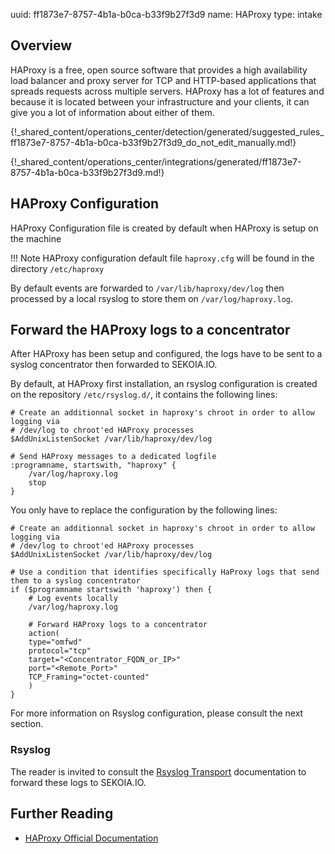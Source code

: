uuid: ff1873e7-8757-4b1a-b0ca-b33f9b27f3d9
name: HAProxy
type: intake

## Overview
HAProxy is a free, open source software that provides a high availability load balancer and proxy server for TCP and HTTP-based applications that spreads requests across multiple servers. HAProxy has a lot of features and because it is located between your infrastructure and your clients, it can give you a lot of information about either of them.

{!_shared_content/operations_center/detection/generated/suggested_rules_ff1873e7-8757-4b1a-b0ca-b33f9b27f3d9_do_not_edit_manually.md!}

{!_shared_content/operations_center/integrations/generated/ff1873e7-8757-4b1a-b0ca-b33f9b27f3d9.md!}

## HAProxy Configuration

HAProxy Configuration file is created by default when HAProxy is setup on the machine

!!! Note
    HAProxy configuration default file `haproxy.cfg` will be found in the directory `/etc/haproxy`

By default events are forwarded to `/var/lib/haproxy/dev/log` then processed by a local rsyslog to store them on `/var/log/haproxy.log`.

## Forward the HAProxy logs to a concentrator

After HAProxy has been setup and configured, the logs have to be sent to a syslog concentrator then forwarded to SEKOIA.IO.

By default, at HAProxy first installation, an rsyslog configuration is created on the repository `/etc/rsyslog.d/`, it contains the following lines:

```
# Create an additionnal socket in haproxy's chroot in order to allow logging via 
# /dev/log to chroot'ed HAProxy processes
$AddUnixListenSocket /var/lib/haproxy/dev/log

# Send HAProxy messages to a dedicated logfile
:programname, startswith, "haproxy" {
    /var/log/haproxy.log
    stop
}
```

You only have to replace the configuration by the following lines:

```
# Create an additionnal socket in haproxy's chroot in order to allow logging via 
# /dev/log to chroot'ed HAProxy processes
$AddUnixListenSocket /var/lib/haproxy/dev/log

# Use a condition that identifies specifically HaProxy logs that send them to a syslog concentrator
if ($programname startswith 'haproxy') then {
    # Log events locally
    /var/log/haproxy.log
    
    # Forward HAProxy logs to a concentrator
    action(
    type="omfwd"
    protocol="tcp"
    target="<Concentrator_FQDN_or_IP>"
    port="<Remote_Port>"
    TCP_Framing="octet-counted"
    )
}
```

For more information on Rsyslog configuration, please consult the next section.

### Rsyslog

The reader is invited to consult the [Rsyslog Transport](../../../ingestion_methods/rsyslog/) documentation to forward these logs to SEKOIA.IO.

## Further Reading
- [HAProxy Official Documentation](http://www.haproxy.org/#docs)
